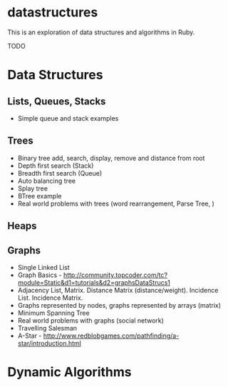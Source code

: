 datastructures
==============

This is an exploration of data structures and algorithms in Ruby.

TODO

Data Structures
===============

Lists, Queues, Stacks
---------------------

* Simple queue and stack examples

Trees
-----

* Binary tree add, search, display, remove and distance from root
* Depth first search (Stack)
* Breadth first search (Queue)
* Auto balancing tree
* Splay tree
* BTree example
* Real world problems with trees (word rearrangement, Parse Tree, )

Heaps
-----

Graphs
------

* Single Linked List
* Graph Basics - http://community.topcoder.com/tc?module=Static&d1=tutorials&d2=graphsDataStrucs1
* Adjacency List, Matrix.  Distance Matrix (distance/weight).  Incidence List.  Incidence Matrix.
* Graphs represented by nodes, graphs represented by arrays (matrix)
* Minimum Spanning Tree
* Real world problems with graphs (social network)
* Travelling Salesman
* A-Star - http://www.redblobgames.com/pathfinding/a-star/introduction.html

Dynamic Algorithms
==================
